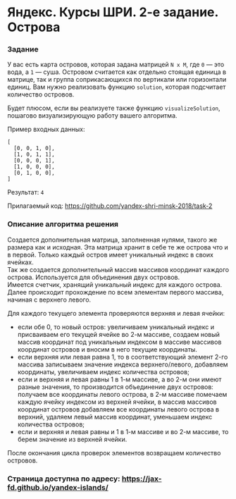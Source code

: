 # Яндекс. Курсы ШРИ. 2-е задание. Острова

### Задание


У вас есть карта островов, которая задана матрицей `N x M`, где `0` — это вода, а `1` — суша. Островом считается как отдельно стоящая единица в матрице, так и группа соприкасающихся по вертикали или горизонтали единиц. Вам нужно реализовать функцию `solution`, которая подсчитает количество островов.

Будет плюсом, если вы реализуете также функцию `visualizeSolution`, пошагово визуализирующую работу вашего алгоритма.

Пример входных данных:

```
[
  [0, 0, 1, 0],
  [1, 0, 1, 1],
  [0, 0, 0, 1],
  [1, 0, 0, 0],
  [0, 1, 0, 0],
]
```

Результат: `4`

Прилагаемый код: https://github.com/yandex-shri-minsk-2018/task-2


### Описание алгоритма решения

Создается дополнительная матрица, заполненная нулями, такого же размера как и исходная. Эта матрица хранит в себе те же острова что и в первой.    Только каждый остров имеет уникальный индекс в своих ячейках.    
Так же создается дополнительный массив массивов координат каждого острова. Используется для объединения двух островов.   
Имеется счетчик, хранящий уникальный индекс для каждого острова.    
Далее происходит прохождение по всем элементам первого массива, начиная с верхнего левого.   

Для каждого текущего элемента проверяются верхняя и левая ячейки:   
- если обе 0, то новый остров: увеличиваем уникальный индекс и присваиваем его текущей ячейке во 2-м массиве, создаем новый массив координат под уникальным индексом в массиве массивов координат островов и вносим в него текущие координаты.   
- если верхняя или левая равна 1, то в соответствующий элемент 2-го массива записываем значение индекса верхнего/левого, добавляем координаты, увеличиваем индекс количества островов;   
- если и верхняя и левая равны 1 в 1-м массиве, а во 2-м они имеют разные значения, то производится объединение двух островов: получаем все координаты левого острова, в 2-м массиве помечаем каждую ячейку индексом из верхней ячейки, в массив массивов координат островов добавляем все координаты левого острова в верхний, удаляем левый массив координат, уменьшаем индекс количества островов;   
- если и верхняя и левая равны и 1 в 1-м массиве и во 2-м массиве, то берем значение из верхней ячейки.   

После окончания цикла проверок элементов возвращаем количество островов.   

### Страница доступна по адресу: <https://jax-fd.github.io/yandex-islands/> 